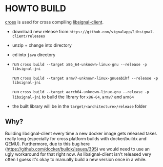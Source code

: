 # HOWTO BUILD

[cross](https://github.com/rust-embedded/cross) is used for cross compiling [libsignal-client](https://github.com/signalapp/libsignal-client).

* download new release from `https://github.com/signalapp/libsignal-client/releases`
* unzip + change into directory
* cd into `java` directory
* run `cross build --target x86_64-unknown-linux-gnu --release -p libsignal-jni`
  
  run `cross build --target armv7-unknown-linux-gnueabihf --release -p libsignal-jni`
  
  run `cross build --target aarch64-unknown-linux-gnu --release -p libsignal-jni`
to build the library for `x86-64`, `armv7` and `arm64`
* the built library will be in the `target/<architecture>/release` folder 

## Why?

Building libsignal-client every time a new docker image gets released takes really long (especially for cross platform builds with docker/buildx and QEMU). Furthermore, due to this bug here (https://github.com/docker/buildx/issues/395) we would need to use an ugly workaround for that right now. As libsignal-client isn't released very often I guess it's okay to manually build a new version once in a while.  

